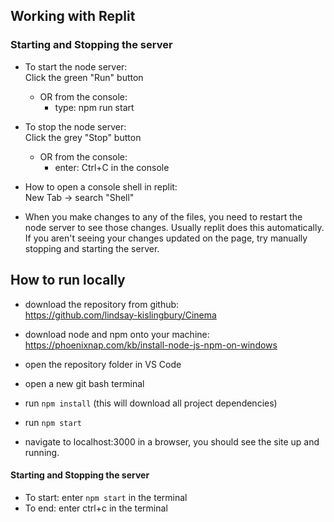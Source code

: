 ## Working with Replit
### Starting and Stopping the server    
* To start the node server:    
Click the green "Run" button   
  * OR from the console:     
       - type: npm run start

* To stop the node server:    
Click the grey "Stop" button
  * OR from the console:    
    - enter: Ctrl+C  in the console    

* How to open a console shell in replit:    
New Tab -> search "Shell"  
 
* When you make changes to any of the files, you need to restart the node server to see those changes.  Usually replit does this automatically. If you aren't seeing your changes updated on the page, try manually stopping and starting the server. 


## How to run locally
* download the repository from github:   
https://github.com/lindsay-kislingbury/Cinema    

* download node and npm onto your machine:   
https://phoenixnap.com/kb/install-node-js-npm-on-windows   

* open the repository folder in VS Code   
* open a new git bash terminal   
* run `npm install` (this will download all project dependencies)    
* run `npm start`   
* navigate to localhost:3000 in a browser, you should see the site up and running.  

#### Starting and Stopping the server    
*  To start: enter `npm start` in the terminal    
*  To end:  enter ctrl+c in the terminal